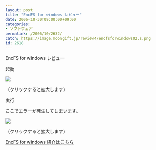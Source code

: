 ```yaml
---
layout: post
title: "EncFS for windows レビュー"
date: 2006-10-30T09:00:00+09:00
categories:
- ソフトウェア
permalink: /2006/10/2632/
catch: https://image.moongift.jp/review4/encfsforwindows02.s.png
id: 2618
---
```

EncFS for windows レビュー  
<!--more-->

起動

  

[![](https://image.moongift.jp/review4/encfsforwindows01.s.png)](https://image.moongift.jp/review4/encfsforwindows01.png)  
  
（クリックすると拡大します)

  

実行

  

ここでエラーが発生してしまいます。

  

[![](https://image.moongift.jp/review4/encfsforwindows02.s.png)](https://image.moongift.jp/review4/encfsforwindows02.png)  
  
（クリックすると拡大します)

  

[EncFS for windows 紹介はこちら](http://oss.moongift.jp/intro/i-2631.html)

